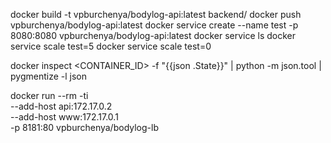 docker build -t vpburchenya/bodylog-api:latest backend/
docker push vpburchenya/bodylog-api:latest
docker service create --name test -p 8080:8080 vpburchenya/bodylog-api:latest
docker service ls
docker service scale test=5
docker service scale test=0

docker inspect <CONTAINER_ID> -f "{{json .State}}" | python -m json.tool | pygmentize -l json


docker run --rm -ti \
  --add-host api:172.17.0.2 \
  --add-host www:172.17.0.1 \
  -p 8181:80 vpburchenya/bodylog-lb
